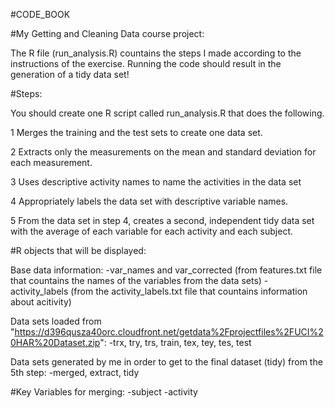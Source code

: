 #CODE_BOOK

#My Getting and Cleaning Data course project:

The R file (run_analysis.R) countains the steps I made according to the instructions of the exercise. Running the code should
result in the generation of a tidy data set!

#Steps:

You should create one R script called run_analysis.R that does the following.

1 Merges the training and the test sets to create one data set.

2 Extracts only the measurements on the mean and standard deviation for each measurement.

3 Uses descriptive activity names to name the activities in the data set

4 Appropriately labels the data set with descriptive variable names.

5 From the data set in step 4, creates a second, independent tidy data set with the average of each variable for each activity and each subject.

#R objects that will be displayed:

Base data information:
-var_names and var_corrected (from features.txt file that countains the names of the variables from the data sets)
-activity_labels (from the activity_labels.txt file that countains information about acitivity)

Data sets loaded from "https://d396qusza40orc.cloudfront.net/getdata%2Fprojectfiles%2FUCI%20HAR%20Dataset.zip":
-trx, try, trs, train, tex, tey, tes, test

Data sets generated by me in order to get to the final dataset (tidy) from the 5th step:
-merged, extract, tidy 

#Key Variables for merging:
-subject
-activity
